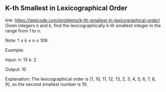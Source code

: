 ## K-th Smallest in Lexicographical Order 
link: <https://leetcode.com/problems/k-th-smallest-in-lexicographical-order/>
Given integers n and k, find the lexicographically k-th smallest integer in the range from 1 to n.

Note: 1 &le; k &le; n &le; 109.

Example:

Input:
n: 13   k: 2

Output:
10

Explanation:
The lexicographical order is [1, 10, 11, 12, 13, 2, 3, 4, 5, 6, 7, 8, 9], so the second smallest number is 10.

